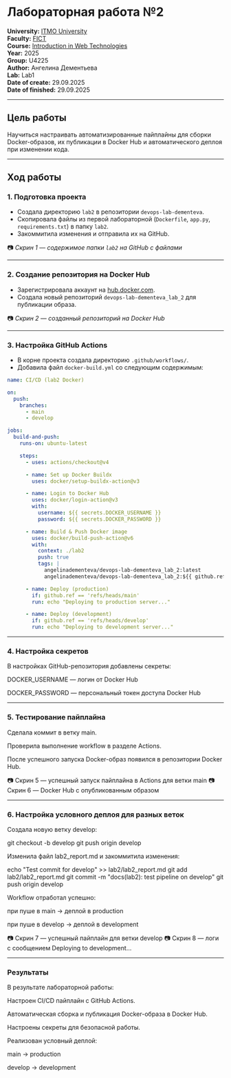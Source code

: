 # Лабораторная работа №2

**University:** [ITMO University](https://itmo.ru/ru/)  
**Faculty:** [FICT](https://fict.itmo.ru)  
**Course:** [Introduction in Web Technologies](https://itmo-ict-faculty.github.io/introduction-in-web-tech/)  
**Year:** 2025  
**Group:** U4225  
**Author:** Ангелина Дементьева  
**Lab:** Lab1  
**Date of create:** 29.09.2025  
**Date of finished:** 29.09.2025  

---

## Цель работы
Научиться настраивать автоматизированные пайплайны для сборки Docker-образов, их публикации в Docker Hub и автоматического деплоя при изменении кода.  

---

## Ход работы

### 1. Подготовка проекта
- Создала директорию `lab2` в репозитории `devops-lab-dementeva`.  
- Скопировала файлы из первой лабораторной (`Dockerfile`, `app.py`, `requirements.txt`) в папку `lab2`.  
- Закоммитила изменения и отправила их на GitHub.  

📷 *Скрин 1 — содержимое папки `lab2` на GitHub с файлами*  

---

### 2. Создание репозитория на Docker Hub
- Зарегистрировала аккаунт на [hub.docker.com](https://hub.docker.com/).  
- Создала новый репозиторий `devops-lab-dementeva_lab_2` для публикации образа.  

📷 *Скрин 2 — созданный репозиторий на Docker Hub*  

---

### 3. Настройка GitHub Actions
- В корне проекта создала директорию `.github/workflows/`.  
- Добавила файл `docker-build.yml` со следующим содержимым:  

```yaml
name: CI/CD (lab2 Docker)

on:
  push:
    branches:
      - main
      - develop

jobs:
  build-and-push:
    runs-on: ubuntu-latest

    steps:
      - uses: actions/checkout@v4

      - name: Set up Docker Buildx
        uses: docker/setup-buildx-action@v3

      - name: Login to Docker Hub
        uses: docker/login-action@v3
        with:
          username: ${{ secrets.DOCKER_USERNAME }}
          password: ${{ secrets.DOCKER_PASSWORD }}

      - name: Build & Push Docker image
        uses: docker/build-push-action@v6
        with:
          context: ./lab2
          push: true
          tags: |
            angelinadementeva/devops-lab-dementeva_lab_2:latest
            angelinadementeva/devops-lab-dementeva_lab_2:${{ github.ref_name }}

      - name: Deploy (production)
        if: github.ref == 'refs/heads/main'
        run: echo "Deploying to production server..."

      - name: Deploy (development)
        if: github.ref == 'refs/heads/develop'
        run: echo "Deploying to development server..."
```
---

### 4. Настройка секретов

В настройках GitHub-репозитория добавлены секреты:

DOCKER_USERNAME — логин от Docker Hub

DOCKER_PASSWORD — персональный токен доступа Docker Hub

---

### 5. Тестирование пайплайна

Сделала коммит в ветку main.

Проверила выполнение workflow в разделе Actions.

После успешного запуска Docker-образ появился в репозитории Docker Hub.

📷 Скрин 5 — успешный запуск пайплайна в Actions для ветки main
📷 Скрин 6 — Docker Hub с опубликованным образом

---

### 6. Настройка условного деплоя для разных веток

Создала новую ветку develop:

git checkout -b develop
git push origin develop


Изменила файл lab2_report.md и закоммитила изменения:

echo "Test commit for develop" >> lab2/lab2_report.md
git add lab2/lab2_report.md
git commit -m "docs(lab2): test pipeline on develop"
git push origin develop


Workflow отработал успешно:

при пуше в main → деплой в production

при пуше в develop → деплой в development

📷 Скрин 7 — успешный пайплайн для ветки develop
📷 Скрин 8 — логи с сообщением Deploying to development...

---

### Результаты

В результате лабораторной работы:

Настроен CI/CD пайплайн с GitHub Actions.

Автоматическая сборка и публикация Docker-образа в Docker Hub.

Настроены секреты для безопасной работы.

Реализован условный деплой:

main → production

develop → development
